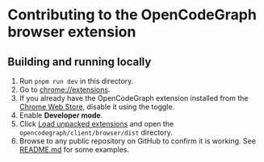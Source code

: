 # Contributing to the OpenCodeGraph browser extension

## Building and running locally

1. Run `pnpm run dev` in this directory.
1. Go to [chrome://extensions](chrome://extensions).
1. If you already have the OpenCodeGraph extension installed from the [Chrome Web Store](https://chromewebstore.google.com/detail/opencodegraph/indllinbfleghfhhaglfgohfceffendm), disable it using the toggle.
1. Enable **Developer mode**.
1. Click [Load unpacked extensions](https://developer.chrome.com/extensions/getstarted#unpacked) and open the `opencodegraph/client/browser/dist` directory.
1. Browse to any public repository on GitHub to confirm it is working. See [README.md](README.md) for some examples.
